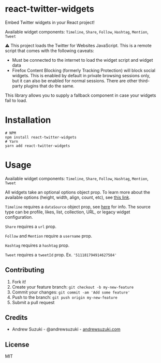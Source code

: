 # react-twitter-widgets

Embed Twitter widgets in your React project!

Available widget components: `Timeline`, `Share`, `Follow`, `Hashtag`, `Mention`, `Tweet`

⚠️ This project loads the Twitter for Websites JavaScript. This is a remote script that comes with the following caveats:
* Must be connected to the internet to load the widget script and widget data
* Firefox Content Blocking (formerly Tracking Protection) will block social widgets. This is enabled by default in private browsing sessions only, but it can also be enabled for normal sessions. There are other third-party plugins that do the same.

This library allows you to supply a fallback component in case your widgets fail to load.

# Installation

```
# NPM
npm install react-twitter-widgets
# Yarn
yarn add react-twitter-widgets
```

# Usage

Available widget components: `Timeline`, `Share`, `Follow`, `Hashtag`, `Mention`, `Tweet`

All widgets take an optional options object prop. To learn more about the available options (height, width, align, count, etc), see [this link](https://dev.twitter.com/web/javascript/creating-widgets).

`Timeline` requires a `dataSource` object prop, see [here](https://dev.twitter.com/web/javascript/creating-widgets#timelines) for info. The source type can be profile, likes, list, collection, URL, or legacy widget configuration.

`Share` requires a `url` prop.

`Follow` and `Mention` require a `username` prop.

`Hashtag` requires a `hashtag` prop.

`Tweet` requires a `tweetId` prop. Ex. `'511181794914627584'`

## Contributing

1. Fork it!
2. Create your feature branch: `git checkout -b my-new-feature`
3. Commit your changes: `git commit -am 'Add some feature'`
4. Push to the branch: `git push origin my-new-feature`
5. Submit a pull request

## Credits

* Andrew Suzuki - @andrewsuzuki - [andrewsuzuki.com](http://andrewsuzuki.com)

## License

MIT
